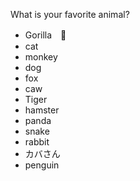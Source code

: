 What is your favorite animal?
- Gorilla　🦍
- cat
- monkey
- dog
- fox
- caw
- Tiger
- hamster
- panda
- snake
- rabbit
- カバさん
- penguin
